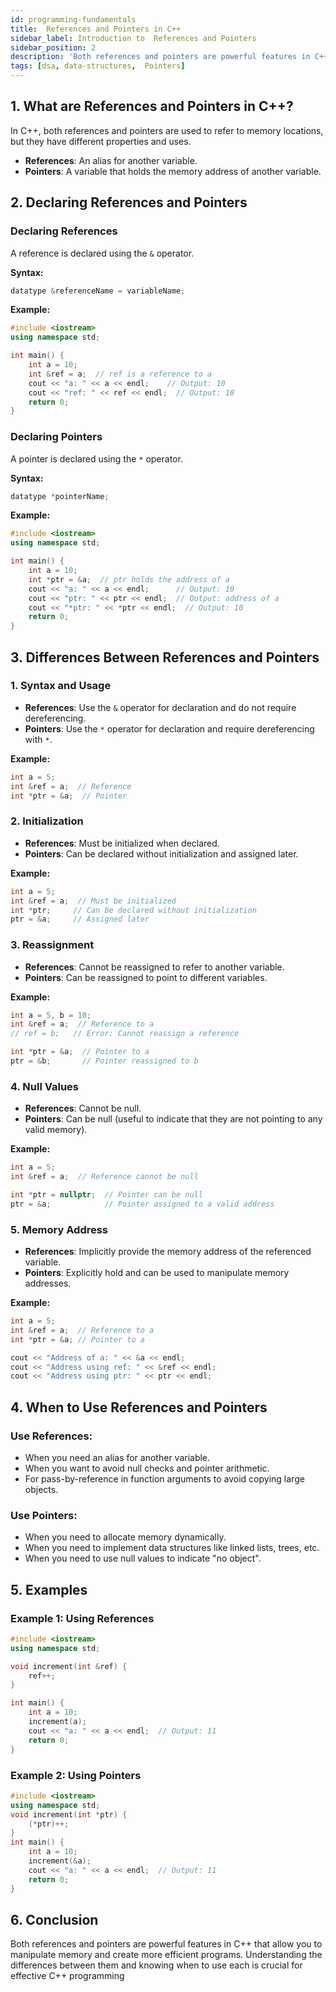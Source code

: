 ```yaml
---
id: programming-fundamentals
title:  References and Pointers in C++
sidebar_label: Introduction to  References and Pointers
sidebar_position: 2
description: 'Both references and pointers are powerful features in C++ that allow you to manipulate memory and create more efficient programs. Understanding the differences between them and knowing when to use each is crucial for effective C++ programming'
tags: [dsa, data-structures,  Pointers]
---
```



## 1. What are References and Pointers in C++?

In C++, both references and pointers are used to refer to memory locations, but they have different properties and uses. 

- **References**: An alias for another variable.
- **Pointers**: A variable that holds the memory address of another variable.



## 2. Declaring References and Pointers

### Declaring References

A reference is declared using the `&` operator.

**Syntax:**

```cpp
datatype &referenceName = variableName;
```

**Example:**

```cpp
#include <iostream>
using namespace std;

int main() {
    int a = 10;
    int &ref = a;  // ref is a reference to a
    cout << "a: " << a << endl;    // Output: 10
    cout << "ref: " << ref << endl;  // Output: 10
    return 0;
}
```

### Declaring Pointers

A pointer is declared using the `*` operator.

**Syntax:**

```cpp
datatype *pointerName;
```

**Example:**

```cpp
#include <iostream>
using namespace std;

int main() {
    int a = 10;
    int *ptr = &a;  // ptr holds the address of a
    cout << "a: " << a << endl;      // Output: 10
    cout << "ptr: " << ptr << endl;  // Output: address of a
    cout << "*ptr: " << *ptr << endl;  // Output: 10
    return 0;
}
```

## 3. Differences Between References and Pointers

### 1. Syntax and Usage

- **References**: Use the `&` operator for declaration and do not require dereferencing.
- **Pointers**: Use the `*` operator for declaration and require dereferencing with `*`.

**Example:**

```cpp
int a = 5;
int &ref = a;  // Reference
int *ptr = &a;  // Pointer
```

### 2. Initialization

- **References**: Must be initialized when declared.
- **Pointers**: Can be declared without initialization and assigned later.

**Example:**

```cpp
int a = 5;
int &ref = a;  // Must be initialized
int *ptr;     // Can be declared without initialization
ptr = &a;     // Assigned later
```

### 3. Reassignment

- **References**: Cannot be reassigned to refer to another variable.
- **Pointers**: Can be reassigned to point to different variables.

**Example:**

```cpp
int a = 5, b = 10;
int &ref = a;  // Reference to a
// ref = b;   // Error: Cannot reassign a reference

int *ptr = &a;  // Pointer to a
ptr = &b;       // Pointer reassigned to b
```

### 4. Null Values

- **References**: Cannot be null.
- **Pointers**: Can be null (useful to indicate that they are not pointing to any valid memory).

**Example:**

```cpp
int a = 5;
int &ref = a;  // Reference cannot be null

int *ptr = nullptr;  // Pointer can be null
ptr = &a;            // Pointer assigned to a valid address
```

### 5. Memory Address

- **References**: Implicitly provide the memory address of the referenced variable.
- **Pointers**: Explicitly hold and can be used to manipulate memory addresses.

**Example:**

```cpp
int a = 5;
int &ref = a;  // Reference to a
int *ptr = &a; // Pointer to a

cout << "Address of a: " << &a << endl;
cout << "Address using ref: " << &ref << endl;
cout << "Address using ptr: " << ptr << endl;
```

## 4. When to Use References and Pointers

### Use References:
- When you need an alias for another variable.
- When you want to avoid null checks and pointer arithmetic.
- For pass-by-reference in function arguments to avoid copying large objects.

### Use Pointers:
- When you need to allocate memory dynamically.
- When you need to implement data structures like linked lists, trees, etc.
- When you need to use null values to indicate "no object".

## 5. Examples

### Example 1: Using References

```cpp
#include <iostream>
using namespace std;

void increment(int &ref) {
    ref++;
}

int main() {
    int a = 10;
    increment(a);
    cout << "a: " << a << endl;  // Output: 11
    return 0;
}
```
### Example 2: Using Pointers
```cpp
#include <iostream>
using namespace std;
void increment(int *ptr) {
    (*ptr)++;
}
int main() {
    int a = 10;
    increment(&a);
    cout << "a: " << a << endl;  // Output: 11
    return 0;
}
```

## 6. Conclusion

Both references and pointers are powerful features in C++ that allow you to manipulate memory and create more efficient programs. Understanding the differences between them and knowing when to use each is crucial for effective C++ programming
